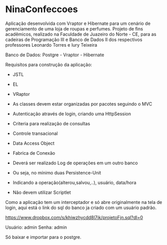 ﻿NinaConfeccoes
==============

Aplicação desenvolvida com Vraptor e Hibernate para um cenário de gerenciamento de uma loja de roupas e perfumes. Projeto de fins acadêmicos, realizado na Faculdade de Juazeiro do Norte - CE, para as cadeiras de Programação III e Banco de Dados II dos respectivos professores Leonardo Torres e Iury Teixeira

Banco de Dados: Postgre - 
Vraptor -
Hibernate


Requisítos para construção da aplicação:
 - JSTL
- EL
- VRaptor
- As classes devem estar organizadas por pacotes seguindo o MVC
- Autenticação através de login, criando uma HttpSession
- Criteria para realização de consultas
- Controle transacional
- Data Access Object
- Fabrica de Conexão
- Deverá ser realizado Log de operações em um outro banco
- Ou seja, no mínimo duas Persistence-Unit
- Indicando a operação(alterou,salvou,..), usuário, data/hora

- Não devem utilizar Scriptlet


Como a aplicação tem um interceptador e só abre originalmente na tela de login, aqui está o link do sql do banco ja criado com um usuário padrão.

https://www.dropbox.com/s/khiwzhycdd8l7ik/projetoFjn.sql?dl=0

Usuário: admin
Senha: admin

Só baixar e importar para o postgre.
